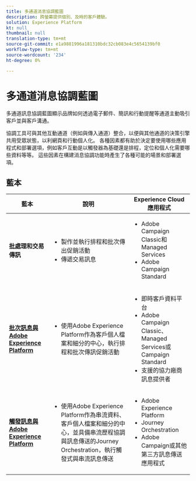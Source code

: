 ```yaml
---
title: 多通道消息協調藍圖
description: 跨螢幕提供個別、及時的客戶體驗。
solution: Experience Platform
kt: null
thumbnail: null
translation-type: tm+mt
source-git-commit: e1a9881996a181310bdc32cb083e4c5654139bf0
workflow-type: tm+mt
source-wordcount: '234'
ht-degree: 0%

---
```



# 多通道消息協調藍圖

多通道訊息協調藍圖顯示品牌如何透過電子郵件、簡訊和行動提醒等通道主動吸引客戶並與客戶溝通。

協調工具可與其他互動通道（例如與傳入通道）整合，以便與其他通道的決策引擎共用受眾狀態，以利網頁和行動個人化。 各種因素都有助於決定要使用哪些應用程式和部署選項，例如客戶互動是以觸發器為基礎還是排程，定位和個人化需要哪些資料等等。 這些因素在構建消息協調功能時產生了各種可能的場景和部署選項。

## 藍本


| 藍本 | 說明 | Experience Cloud應用程式 |
|---|---|---|
| **批處理和交易傳訊** | <ul><li>製作並執行排程和批次傳出促銷活動</li><li>傳遞交易訊息</li></ul> | <ul><li>Adobe Campaign Classic和Managed Services</li><li>Adobe Campaign Standard</li></ul> |
| **[批次訊息與Adobe Experience Platform](batch-messaging.md)** | <ul><li>使用Adobe Experience Platform作為客戶個人檔案和細分的中心，執行排程和批次傳訊促銷活動</li></ul> | <ul><li>即時客戶資料平台</li><li>Adobe Campaign Classic、Managed Services或Campaign Standard</li><li>支援的協力廠商訊息提供者</li></ul> |
| **[觸發訊息與Adobe Experience Platform](triggered-messaging.md)** | <ul><li>使用Adobe Experience Platform作為串流資料、客戶個人檔案和細分的中心，並具備串流歷程協調與訊息傳送的Journey Orchestration，執行觸發式與串流訊息傳送</li></ul> | <ul><li>Adobe Experience Platform</li><li>Journey Orchestration</li><li>Adobe Campaign或其他第三方訊息傳送應用程式</li></ul> |
